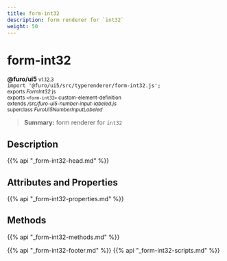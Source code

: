```yaml
---
title: form-int32
description: form renderer for `int32`
weight: 50
---
```


# form-int32
**@furo/ui5** <small>v1.12.3</small>
<br>`import '@furo/ui5/src/typerenderer/form-int32.js';`<small>
<br>exports *FormInt32* js
<br>exports `<form-int32>` custom-element-definition
<br>extends */src/furo-ui5-number-input-labeled.js*
<br>superclass *FuroUi5NumberInputLabeled*</small>

> **Summary:** form renderer for `int32`

## Description



{{% api "_form-int32-head.md" %}}

## Attributes and Properties
{{% api "_form-int32-properties.md" %}}



## Methods
{{% api "_form-int32-methods.md" %}}





{{% api "_form-int32-footer.md" %}}
{{% api "_form-int32-scripts.md" %}}
